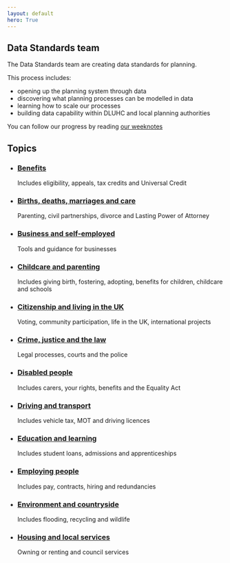 ```yaml
---
layout: default
hero: True
---
```


## Data Standards team

The Data Standards team are creating data standards for planning.

This process includes:

- opening up the planning system through data
- discovering what planning processes can be modelled in data
- learning how to scale our processes
- building data capability within DLUHC and local planning authorities

You can follow our progress by reading [our weeknotes](weeknote)


<div class="app-cards">
      <h2 class="app-cards__heading govuk-heading-m">
        Topics
</h2>    <ul class="app-cards__list" data-track-count="cardList">
        <li class="app-cards__list-item">
          <div class="app-cards__list-item-wrapper">
            <h3 class="app-cards__sub-heading govuk-heading-s">
              <a class="govuk-link app-cards__link" data-track-count="cardLink" href="http://www.gov.uk">Benefits</a>
</h3>              <p class="govuk-body app-cards__description">Includes eligibility, appeals, tax credits and Universal Credit</p>
          </div>
        </li>
        <li class="app-cards__list-item">
          <div class="app-cards__list-item-wrapper">
            <h3 class="app-cards__sub-heading govuk-heading-s">
              <a class="govuk-link app-cards__link" data-track-count="cardLink" href="http://www.gov.uk">Births, deaths, marriages and&nbsp;care</a>
</h3>              <p class="govuk-body app-cards__description">Parenting, civil partnerships, divorce and Lasting Power of Attorney</p>
          </div>
        </li>
        <li class="app-cards__list-item">
          <div class="app-cards__list-item-wrapper">
            <h3 class="app-cards__sub-heading govuk-heading-s">
              <a class="govuk-link app-cards__link" data-track-count="cardLink" href="http://www.gov.uk">Business and self-employed</a>
</h3>              <p class="govuk-body app-cards__description">Tools and guidance for businesses</p>
          </div>
        </li>
        <li class="app-cards__list-item">
          <div class="app-cards__list-item-wrapper">
            <h3 class="app-cards__sub-heading govuk-heading-s">
              <a class="govuk-link app-cards__link" data-track-count="cardLink" href="http://www.gov.uk">Childcare and parenting</a>
</h3>              <p class="govuk-body app-cards__description">Includes giving birth, fostering, adopting, benefits for children, childcare and schools</p>
          </div>
        </li>
        <li class="app-cards__list-item">
          <div class="app-cards__list-item-wrapper">
            <h3 class="app-cards__sub-heading govuk-heading-s">
              <a class="govuk-link app-cards__link" data-track-count="cardLink" href="http://www.gov.uk">Citizenship and living in the&nbsp;UK</a>
</h3>              <p class="govuk-body app-cards__description">Voting, community participation, life in the UK, international projects</p>
          </div>
        </li>
        <li class="app-cards__list-item">
          <div class="app-cards__list-item-wrapper">
            <h3 class="app-cards__sub-heading govuk-heading-s">
              <a class="govuk-link app-cards__link" data-track-count="cardLink" href="http://www.gov.uk">Crime, justice and the&nbsp;law</a>
</h3>              <p class="govuk-body app-cards__description">Legal processes, courts and the police</p>
          </div>
        </li>
        <li class="app-cards__list-item">
          <div class="app-cards__list-item-wrapper">
            <h3 class="app-cards__sub-heading govuk-heading-s">
              <a class="govuk-link app-cards__link" data-track-count="cardLink" href="http://www.gov.uk">Disabled people</a>
</h3>              <p class="govuk-body app-cards__description">Includes carers, your rights, benefits and the Equality Act</p>
          </div>
        </li>
        <li class="app-cards__list-item">
          <div class="app-cards__list-item-wrapper">
            <h3 class="app-cards__sub-heading govuk-heading-s">
              <a class="govuk-link app-cards__link" data-track-count="cardLink" href="http://www.gov.uk">Driving and transport</a>
</h3>              <p class="govuk-body app-cards__description">Includes vehicle tax, MOT and driving licences</p>
          </div>
        </li>
        <li class="app-cards__list-item">
          <div class="app-cards__list-item-wrapper">
            <h3 class="app-cards__sub-heading govuk-heading-s">
              <a class="govuk-link app-cards__link" data-track-count="cardLink" href="http://www.gov.uk">Education and learning</a>
</h3>              <p class="govuk-body app-cards__description">Includes student loans, admissions and apprenticeships</p>
          </div>
        </li>
        <li class="app-cards__list-item">
          <div class="app-cards__list-item-wrapper">
            <h3 class="app-cards__sub-heading govuk-heading-s">
              <a class="govuk-link app-cards__link" data-track-count="cardLink" href="http://www.gov.uk">Employing people</a>
</h3>              <p class="govuk-body app-cards__description">Includes pay, contracts, hiring and redundancies</p>
          </div>
        </li>
        <li class="app-cards__list-item">
          <div class="app-cards__list-item-wrapper">
            <h3 class="app-cards__sub-heading govuk-heading-s">
              <a class="govuk-link app-cards__link" data-track-count="cardLink" href="http://www.gov.uk">Environment and countryside</a>
</h3>              <p class="govuk-body app-cards__description">Includes flooding, recycling and wildlife</p>
          </div>
        </li>
        <li class="app-cards__list-item">
          <div class="app-cards__list-item-wrapper">
            <h3 class="app-cards__sub-heading govuk-heading-s">
              <a class="govuk-link app-cards__link" data-track-count="cardLink" href="http://www.gov.uk">Housing and local services</a>
</h3>              <p class="govuk-body app-cards__description">Owning or renting and council services</p>
          </div>
        </li>
</ul></div>
